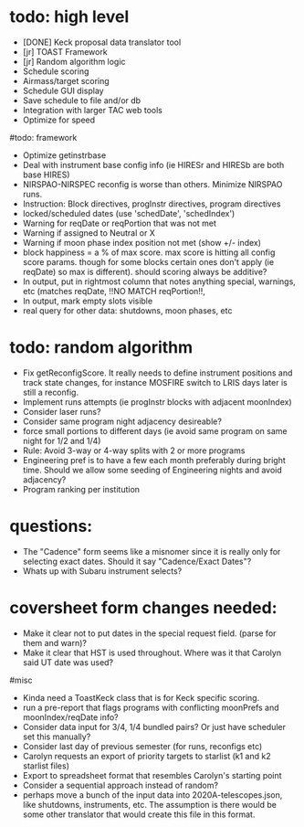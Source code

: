 # todo: high level
- [DONE] Keck proposal data translator tool
- [jr] TOAST Framework
- [jr] Random algorithm logic
- Schedule scoring
- Airmass/target scoring
- Schedule GUI display
- Save schedule to file and/or db
- Integration with larger TAC web tools
- Optimize for speed




#todo: framework
- Optimize getinstrbase
- Deal with instrument base config info (ie HIRESr and HIRESb are both base HIRES)
- NIRSPAO-NIRSPEC reconfig is worse than others.  Minimize NIRSPAO runs.  
- Instruction: Block directives, progInstr directives, program directives
- locked/scheduled dates (use 'schedDate', 'schedIndex')
- Warning for reqDate or reqPortion that was not met
- Warning if assigned to Neutral or X
- Warning if moon phase index position not met (show +/- index)
- block happiness = a % of max score.  max score is hitting all config score params.  though for some blocks certain ones don't apply (ie reqDate) so max is different).  should scoring always be additive?
- In output, put in rightmost column that notes anything special, warnings, etc (matches reqDate, !!NO MATCH reqPortion!!, 
- In output, mark empty slots visible
- real query for other data: shutdowns, moon phases, etc


# todo: random algorithm
- Fix getReconfigScore. It really needs to define instrument positions and track state changes, for instance MOSFIRE switch to LRIS days later is still a reconfig.
- Implement runs attempts (ie progInstr blocks with adjacent moonIndex)
- Consider laser runs?
- Consider same program night adjacency desireable?
- force small portions to different days (ie avoid same program on same night for 1/2 and 1/4)
- Rule: Avoid 3-way or 4-way splits with 2 or more programs
- Engineering pref is to have a few each month preferably during bright time.  Should we allow some seeding of Engineering nights and avoid adjacency?
- Program ranking per institution



# questions: 
- The "Cadence" form seems like a misnomer since it is really only for selecting exact dates.  Should it say "Cadence/Exact Dates"?
- Whats up with Subaru instrument selects?


# coversheet form changes needed:
- Make it clear not to put dates in the special request field. (parse for them and warn)?
- Make it clear that HST is used throughout.  Where was it that Carolyn said UT date was used?




#misc
- Kinda need a ToastKeck class that is for Keck specific scoring.
- run a pre-report that flags programs with conflicting moonPrefs and moonIndex/reqDate info?
- Consider data input for 3/4, 1/4 bundled pairs?  Or just have scheduler set this manually?
- Consider last day of previous semester (for runs, reconfigs etc)
- Carolyn requests an export of priority targets to starlist (k1 and k2 starlist files)
- Export to spreadsheet format that resembles Carolyn's starting point
- Consider a sequential approach instead of random?
- perhaps move a bunch of the input data into 2020A-telescopes.json, like shutdowns, instruments, etc.  The assumption is there would be some other translator that would create this file in this format.

